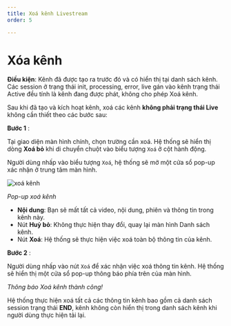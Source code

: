 ```yaml
---
title: Xoá kênh Livestream
order: 5

---
```


# Xóa kênh
**Điều kiện**: 
Kênh đã được tạo ra trước đó và có hiển thị tại danh sách kênh.
Các session ở trạng thái init, processing, error, live gán vào kênh trạng thái Active đều tính là kênh đang được phát, không cho phép Xoá kênh.
 
Sau khi đã tạo và kích hoạt kênh, xoá các kênh **không phải trạng thái Live** không cần thiết theo các bước sau:

**Bước 1** : 

Tại giao diện màn hình chính, chọn trường cần xoá. Hệ thống sẽ hiển thị dòng **Xoá bỏ** khi di chuyển chuột vào biểu tượng `Xoá` ở cột hành động.
 
Người dùng nhấp vào biểu tượng `Xoá`, hệ thống sẽ mở một cửa sổ pop-up xác nhận ở trung tâm màn hình.

![xoá kênh](/images/livestream/delete-channel.png)
 
*Pop-up xoá kênh*

- **Nội dung**: Bạn sẽ mất tất cả video, nội dung, phiên và thông tin trong kênh này.
- Nút **Huỷ bỏ**: Không thực hiện thay đổi, quay lại màn hình Danh sách kênh.
- Nút **Xoá**: Hệ thống sẽ thực hiện việc xoá toàn bộ thông tin của kênh.

 **Bước 2** : 
 
 Người dùng nhấp vào nút `Xoá` để xác nhận việc xoá thông tin kênh. Hệ thống sẽ hiển thị một cửa sổ pop-up thông báo phía trên của màn hình.

*Thông báo Xoá kênh thành công!*

Hệ thống thực hiện xoá tất cả các thông tin kênh bao gồm cả danh sách session trạng thái **END**, kênh không còn hiển thị trong danh sách kênh khi người dùng thực hiện tải lại.

